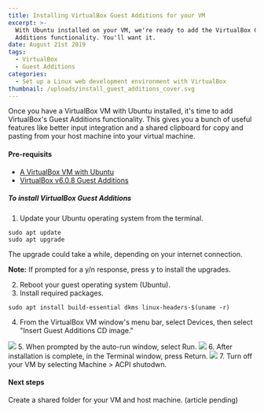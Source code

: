 ```yaml
---
title: Installing VirtualBox Guest Additions for your VM
excerpt: >-
  With Ubuntu installed on your VM, we're ready to add the VirtualBox Guest
  Additions functionality. You'll want it.
date: August 21st 2019
tags:
  - VirtualBox
  - Guest Additions
categories:
  - Set up a Linux web development environment with VirtualBox
thumbnail: /uploads/install_guest_additions_cover.svg
---
```

Once you have a VirtualBox VM with Ubuntu installed, it's time to add VirtualBox's Guest Additions functionality. This gives you a bunch of useful features like better input integration and a shared clipboard for copy and pasting from your host machine into your virtual machine.

#### Pre-requisits
+ [A VirtualBox VM with Ubuntu](https://the-canney-valley.kyleblankrollins.com/posts/installing-ubuntu-on-your-virtualbox-vm)
+ [VirtualBox v6.0.8 Guest Additions](http://download.virtualbox.org/virtualbox/6.0.8/)

##### To install VirtualBox Guest Additions
1. Update your Ubuntu operating system from the terminal.
  ```
  sudo apt update
  sudo apt upgrade
  ```
  The upgrade could take a while, depending on your internet connection.
  <div class="note"><p><strong>Note:</strong> If prompted for a y/n response, press y to install the upgrades.</p></div>

2. Reboot your guest operating system (Ubuntu).
3. Install required packages.
  ```
  sudo apt install build-essential dkms linux-headers-$(uname -r)
  ```
4. From the VirtualBox VM window's menu bar, select Devices, then select "Insert Guest Additions CD image."
<img class="procedure-image" src="/uploads/mount_guest_additions.png" />
5. When prompted by the auto-run window, select Run.
<img class="procedure-image" src="/uploads/run_guest_additions.png" />
6. After installation is complete, in the Terminal window, press Return.
<img class="procedure-image" src="/uploads/finish_guest_additions.png" />
7. Turn off your VM by selecting Machine > ACPI shutodwn.

#### Next steps
Create a shared folder for your VM and host machine. (article pending)
